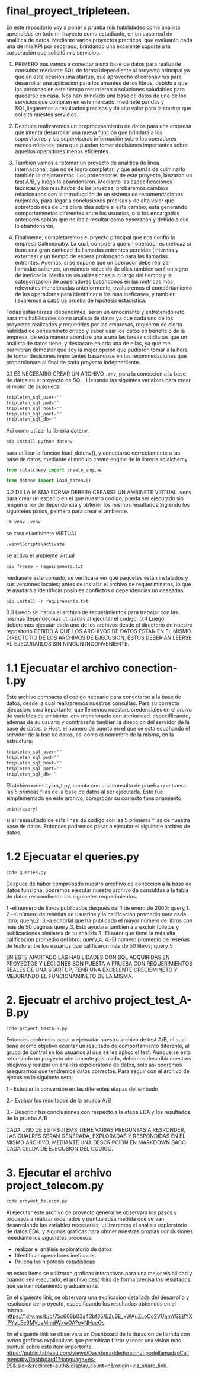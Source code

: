 # final_proyect_tripleteen.

En este repositorio voy a poner a prueba mis habilidades como analista aprendidas en todo mi trayecto como estudiante, en un caso real de analítica de datos. Mediante varios proyectos  practicos, que evaluarán cada una de mis KPI por separado, brindando una excelente soporte a la corporación que solicitó mis servicios. 

1. PRIMERO nos vamos a conectar a una base de datos para realizarle  consultas mediante SQL de forma idependiente al proyecto principal ya que en esta ocasion una startup, que aprevecho el coronavirus 
para desarrollar una aplicación para los amantes de los libros, debido a que las personas en este tiempo recurrieron a soluciones saludables para quedarse en casa. Nos han brindado una base de datos de uno de los servicios que compiten en este mercado.  medinete pandas y SQL,llegaremos a resultados precisos y de alto valor para la startup que solicito nuestos servicios.

2. Despues realizaremos un preprocesamiento de datos para una empresa que intenta desarrollar una nueva función que brindará a los supervisores y las supervisoras información sobre los operadores menos eficaces, para que puedan tomar decisiones importantes sobre aquellos operadores menos eficientes.

3. Tambien vamos a retomar un proyecto de analitica de linea internacional, que no se logro completar, y que además de culminarlo también lo  mejoraremos. Los prdecesores de este proyecto, lanzaron un test A/B, y luego lo abandonaron. Mediante las  especificaciones técnicas y los resultados de las pruebas, probaremos cambios relacionados con la introducción de un sistema de recomendaciones mejorado, para llegar a  conclusiones precisas y de alto valor que sobretodo nos de  una clara idea sobre si este cambio, esta generando comportaminetos diferentes entre los usuarios, o si los  encargados anteriores
sabian que no iba a resultar como epseraban y debido a ello lo abandonaron,


4. Finalmente, completaremos el pryecto principal que nos confio la empresa Callmemaby. La cual, considera que un operador es ineficaz si tiene una gran cantidad de llamadas entrantes perdidas
(internas y externas) y un tiempo de espera prolongado para las llamadas entrantes. Además, si se supone que un operador debe realizar llamadas salientes, 
un número reducido de ellas también será un signo de ineficacia. Mediante visualizasiones a lo largo del tiempo y la categorizasion de aoperadores basandonos en las metricas más  relevnates mencionadas anteriormente, evaluaremos el compórtamiento de los operadores para identificar a los mas ineficases, y tambien llevaremos a cabo ua prueba de hipótesis estadística.
  

Todas estas tareas idependintes, seran un emocinante y entretenido reto para mis habilidades como analista de datos ya que cada uno de los proyectos realizados y requeridos  por las empresas, requieren de cierta hablidad  de pensamineto critico y saber usar los datos en beneficio de la empresa, de esta manera abordare una a una las tareas cotidianas que un analista de datos tiene, y destacare en cda una de ellas, ya que me permitiran demostar que soy la mejor opcion que pudieron tomar a la hora de tomar decisiones importantes basandose en las recomnedaciones que proporcionare al final de cada proyecto 
indepnediente.

0.1 ES NECESARIO  CREAR UN ARCHIVO `.env`, para la coneccion a la base de datos en el proyecto de SQL. Llenando las siguintes variables para crear el motor de busqueda

``` Python 
tripleten_sql_user=""
tripleten_sql_pwd=""
tripleten_sql_host=""
tripleten_sql_port=""
tripleten_sql_db=""
```

Asi como utlizar la libreria dotenv.

``` Python
pip install python dotenv
```

para utilizar la  funcion load_dotenv(), y conectarse correctamente a las base de datos, mediante el modulo create engine de la libreria sqlalchemy

``` Python 
from sqlalchemy import create_engine
```

``` Python 
from dotenv import load_dotenv()
```

0.2  DE LA MISMA FORMA   DEBERA CREARSE UN AMBINETE VIRTUAL .venv para crear un espacio en el que nuestro codigo,
pueda ser ejecutado sin ningun error de dependencia y obtener los mismos resultados;Sigiendo los siguinetes pasos,
peimero para crear el ambiente.

``` Python 
-m venv .venv
```
se crea el ambinete VIRTUAL

```Python 
.venv\Scripts\activate
```
se activa el ambiente virtual

``` Python 
pip freeze > requirements.txt
```
 medianete este comado, se verificara  ver qué paquetes están instalados y sus versiones locales;
 antes de instalar el archivo de requeriminetos, lo que te ayudará a identificar posibles conflictos o dependencias no deseadas.

``` Python 
pip install -r requirements.txt
``` 

 0.3 Luego se instala el  archivo de requerimientos para trabajar con las mismas dependecnias  utilizadas al ejecutar el codigo.
0.4 Luego deberemos ejecutar cada uno de los archivos desde el directorio de nuestro repositorio
DEBIDO A QUE LOS ARCHIVOS DE DATOS ESTAN EN EL MISMO DIRECTOTIO DE LOS ARCHIVOS DE EJECUSION, ESTOS DEBERIAN LEERSE AL EJECURARLOS SIN NINGUN INCONVENIENTE.

# 1.1 Ejecuatar el archivo conection-t.py

 Este archivo compacta el codigo neceario para conectarse a la base de datos, desde la cual realizaremos nuestras consultas. Para su correcta ejecusion,
 sera importante, que llenemos nuestars credenciales en el arcivo de variables de ambiente .env mencionado con aterioridad. especifiicando, ademas de su usuario y comtraseña tambien la direccion del servidor de la base de datos, o Host. el numero de puerto en el que se esta ecuchando el servidor de la bse de datos, asi como el nommbre de la misma, en la estructura:

 ``` Python 
tripleten_sql_user=""
tripleten_sql_pwd=""
tripleten_sql_host=""
tripleten_sql_port=""
tripleten_sql_db=""
```
El atchivo conectyion_t.py, cuenta con una consulta de prueba que traera las 5 primeas filas de la base de datos al ser ejecutada. Esto fue eimplementado en este archivo, comprobar su correcto funsionamiento.

``` query = pd.read_sql("SELECT * FROM public.books LIMIT 5", con=engine)
print(query)
```
si el reessultado de esta linea de codigo son las 5 primeras filas de nuestra base de datos. Entonces podremos pasar a ejecutar el siguinete archivo de datos.

# 1.2 Ejecuatar el queries.py
``` Python 
code queries.py
```

Despues de haber comprobado nuestro arcchivo de coneccion a la base de datos funsiona, podremos ejecutar nuestro archivo de consuktas a la tabla de datos respondiendo los siguinetes requerimientos.

  1.-el número de libros publicados después del 1 de enero de 2000;  query_1.
  2.-el número de reseñas de usuarios y la calificación promedio para cada libro; query_2.
  3.-a editorial que ha publicado el mayor número de libros con más de 50 páginas query_3. Esto ayudara tambien a a excluir folletos y publicaciones similares de tu análisis
  3.-El autor que tiene la más alta calificación promedio del libro;  query_4.
  4.-El número promedio de reseñas de texto entre los usuarios que calificaron más de 50 libros; query_5
 
 EN ESTE APARTADO LAS HABILIDADES CON SQL ADQUIRIDAS EN PROYECTOS Y LECIIONES SON PUESTA A PRUEBA CON REQUERIMIENTOS REALES DE UNA STARTUP, TENR UNA EXCELENTE CRECIEMINETO Y MEJORANDO EL FUNCIONAMINETO DE LA MISMA.

# 2. Ejecuatr el archivo project_test_A-B.py
  ``` Python 
code proyect_testA-B.py
```

Entonces podremos pasar a ejecuatar nuestro archivo de test A/B, el cual tiene ocomo objetivo econtar un resultado de comportamiento diferente,
al grupo de control en los usuarios al que se les aplico el test. Aunque se esta retomando un proyecto ateriomente postulado, debemos describir nuestros obejivos 
y realizar un analisis expoloratorio de datos, solo asi podremos asegurarnos que tendremos datos correctos. Para seguir con el archivo de ejecusion lo siguinete sera;

1.- Estudiar la conversión en las diferentes etapas del embudo

2.- Evaluar los resultados de la prueba A/B

3.- Describir tus conclusiones con respecto a la etapa EDA y los resultados de la prueba A/B

CADA UNO DE ESTPS ITEMS TIENE VARIAS PREGUNTAS A RESPONDER, LAS CUALRES SERAN GENERADA, EXPLORADAS Y RESPONDIDAS EN EL MISMO ARCHIVO; MEDIANTE UNA DESCRIPCION EN MARKDOWN BACO CADA CELDA DE EJECUSION DEL CODIGO.

# 3. Ejecutar el archivo project_telecom.py
``` Python 
code proyect_telecom.py
```
Al ejecutar este archivo de proyecto general se observara los pasos y procesos a realizar ordenados y puntualedsa medida que se van desarrolando las variables necesarias, utilizaremos el analisis exploratorio de datos EDA, y algunas graficas para obtner nuestras propias conslusiones meediante los siguinetes procesos:
 
- realizar el análisis exploratorio de datos
- Identificar operadores ineficaces
- Prueba las hipótesis estadísticas

en estos items se utilizaran graficas interactivas para una mejor visibilidad y cuando sea ejecutado, el archivo descrbira de forma precisa los resultados que se iran obteniendo gradualmente.

En el siguiente link, se observara una explicasion detallada del desarrollo y resolucion del proyecto, especificando los resultados obtenidos en el mismo.
 https://1drv.ms/b/c/75c608b03a43bf35/EZuSE_xWAuZLoCc2VUamYGEBYXiPYyLEe9MVovMmdWxwOA?e=NHceOs

En el siguinte link se observara un Dashboard de la duracion de llamda con avrios graficos explicativos que permitiran filtrar y tener una vision mas puntual sobre este item importente.
https://public.tableau.com/views/DashboraddeduracinytipodellamadasCallmemaby/Dashboard1?:language=es-ES&:sid=&:redirect=auth&:display_count=n&:origin=viz_share_link.